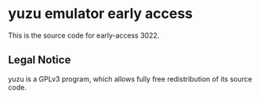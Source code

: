yuzu emulator early access
=============

This is the source code for early-access 3022.

## Legal Notice

yuzu is a GPLv3 program, which allows fully free redistribution of its source code.